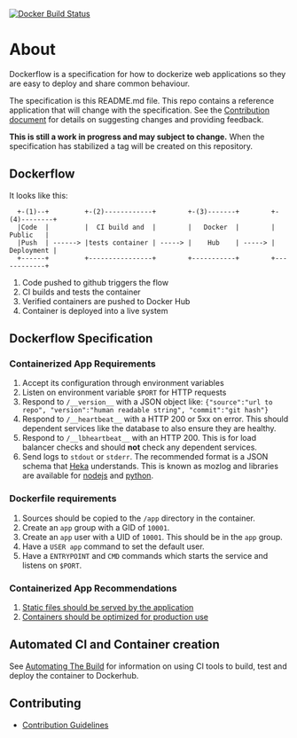 [![Docker Build Status](https://circleci.com/gh/mozilla-services/Dockerflow/tree/master.svg?style=shield&circle-token=c7c606e039cdccd2380782672ac12b2e85550295)](https://circleci.com/gh/mozilla-services/Dockerflow)


# About

Dockerflow is a specification for how to dockerize web applications so they are easy to deploy and share common behaviour. 

The specification is this README.md file. This repo contains a reference application that will change with the specification. See the [Contribution document](CONTRIBUTE.md) for details on suggesting changes and providing feedback.

**This is still a work in progress and may subject to change.** When the specification has stabilized a tag will be created on this repository.

## Dockerflow

It looks like this: 

````
  +-(1)--+         +-(2)------------+        +-(3)-------+        +-(4)--------+
  |Code  |         |  CI build and  |        |   Docker  |        |   Public   |
  |Push  | ------> |tests container | -----> |    Hub    | -----> | Deployment |
  +------+         +----------------+        +-----------+        +------------+

````

1. Code pushed to github triggers the flow
2. CI builds and tests the container
3. Verified containers are pushed to Docker Hub
4. Container is deployed into a live system

## Dockerflow Specification

### Containerized App Requirements

1. Accept its configuration through environment variables
1. Listen on environment variable `$PORT` for HTTP requests
1. Respond to `/__version__` with a JSON object like: `{"source":"url to repo", "version":"human readable string", "commit":"git hash"}`
1. Respond to `/__heartbeat__` with a HTTP 200 or 5xx on error. This should dependent services like the database to also ensure they are healthy.
1. Respond to `/__lbheartbeat__` with an HTTP 200. This is for load balancer checks and should **not** check any dependent services.
1. Send logs to `stdout` or `stderr`. The recommended format is a JSON schema that [Heka](https://github.com/mozilla-services/heka) understands. This is known as mozlog and libraries are available for [nodejs](https://www.npmjs.com/package/mozlog) and [python](https://github.com/mozilla-services/mozservices/blob/master/mozsvc/util.py#L106).

### Dockerfile requirements

1. Sources should be copied to the `/app` directory in the container.
1. Create an `app` group with a GID of `10001`.
1. Create an `app` user with a UID of `10001`. This should be in the `app` group.
1. Have a `USER app` command to set the default user.
1. Have a `ENTRYPOINT` and `CMD` commands which starts the service and listens on `$PORT`.

### Containerized App Recommendations

1. [Static files should be served by the application](docs/serving-static-content.md)
1. [Containers should be optimized for production use](docs/building-container.md)

## Automated CI and Container creation

See [Automating The Build](docs/automating-build.md) for information on using CI tools to build, test and deploy the container to Dockerhub.

## Contributing
* [Contribution Guidelines](CONTRIBUTE.md)






